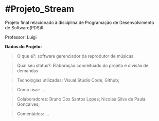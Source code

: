 #Projeto_Stream
================================================

Projeto final relacionado à disciplina de Programação de Desenvolvimento de Software(PDS)II.

Professor: Luigi

**Dados do Projeto:**

> O que é?: software gerenciador de reprodutor de músicas. 

> Qual seu status?: Elaboração conceituado do projeto e divisão de demandas

> Tecnologias utilizadas: 
        Visual Stúdio Code;
        Github;

> Como usar: ...

> Colaboradores: 
        Bruno Dos Santos Lopes;
        Nicolas Silva de Paula Gonçalves;

> Comentários: ...


